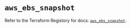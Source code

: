 # `aws_ebs_snapshot`

Refer to the Terraform Registory for docs: [`aws_ebs_snapshot`](https://registry.terraform.io/providers/hashicorp/aws/5.16.0/docs/resources/ebs_snapshot).
